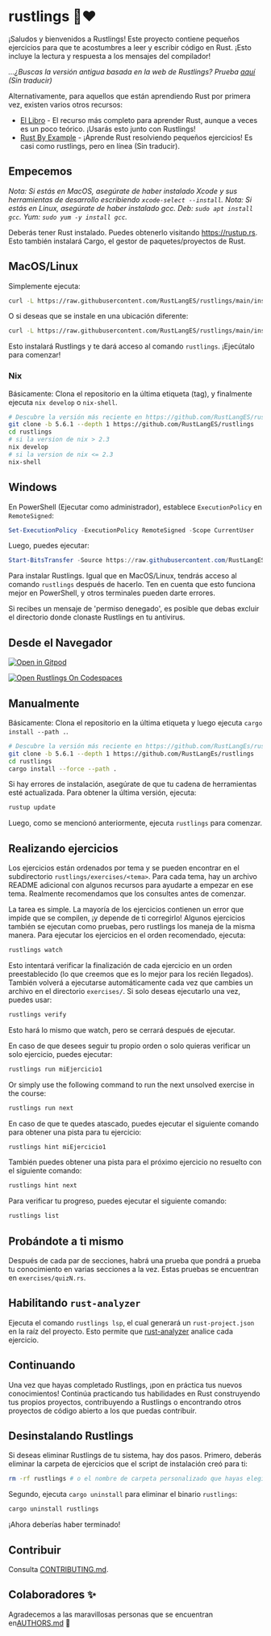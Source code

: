 <div class="oranda-hide">

# rustlings 🦀❤️

</div>

¡Saludos y bienvenidos a Rustlings! Este proyecto contiene pequeños ejercicios para que te acostumbres a leer y escribir código en Rust. ¡Esto incluye la lectura y respuesta a los mensajes del compilador!

_...¿Buscas la versión antigua basada en la web de Rustlings? Prueba [aquí](https://github.com/rust-lang/rustlings/tree/rustlings-1) (Sin traducir)_

Alternativamente, para aquellos que están aprendiendo Rust por primera vez, existen varios otros recursos:

- [El Libro](https://rustlanges.github.io/rust-book-es/index.html) - El recurso más completo para aprender Rust, aunque a veces es un poco teórico. ¡Usarás esto junto con Rustlings!
- [Rust By Example](https://doc.rust-lang.org/rust-by-example/index.html) - ¡Aprende Rust resolviendo pequeños ejercicios! Es casi como rustlings, pero en línea (Sin traducir).

## Empecemos

_Nota: Si estás en MacOS, asegúrate de haber instalado Xcode y sus herramientas de desarrollo escribiendo `xcode-select --install`._
_Nota: Si estás en Linux, asegúrate de haber instalado gcc. Deb: `sudo apt install gcc`. Yum: `sudo yum -y install gcc`._

Deberás tener Rust instalado. Puedes obtenerlo visitando <https://rustup.rs>. Esto también instalará Cargo, el gestor de paquetes/proyectos de Rust.

## MacOS/Linux

Simplemente ejecuta:

```bash
curl -L https://raw.githubusercontent.com/RustLangES/rustlings/main/install.sh | bash
```

O si deseas que se instale en una ubicación diferente:

```bash
curl -L https://raw.githubusercontent.com/RustLangES/rustlings/main/install.sh | bash -s mi_ruta/
```

Esto instalará Rustlings y te dará acceso al comando `rustlings`. ¡Ejecútalo para comenzar!

### Nix

Básicamente: Clona el repositorio en la última etiqueta (tag), y finalmente ejecuta `nix develop` o `nix-shell`.

```bash
# Descubre la versión más reciente en https://github.com/RustLangES/rustlings/releases/latest (en la edición 5.6.1)
git clone -b 5.6.1 --depth 1 https://github.com/RustLangES/rustlings
cd rustlings
# si la version de nix > 2.3
nix develop
# si la version de nix <= 2.3
nix-shell
```

## Windows

En PowerShell (Ejecutar como administrador), establece `ExecutionPolicy` en `RemoteSigned`:

```ps1
Set-ExecutionPolicy -ExecutionPolicy RemoteSigned -Scope CurrentUser
```

Luego, puedes ejecutar:

```ps1
Start-BitsTransfer -Source https://raw.githubusercontent.com/RustLangES/rustlings/main/install.ps1 -Destination $env:TMP/install_rustlings.ps1; Unblock-File $env:TMP/install_rustlings.ps1; Invoke-Expression $env:TMP/install_rustlings.ps1
```

Para instalar Rustlings. Igual que en MacOS/Linux, tendrás acceso al comando `rustlings` después de hacerlo. Ten en cuenta que esto funciona mejor en PowerShell, y otros terminales pueden darte errores.

Si recibes un mensaje de 'permiso denegado', es posible que debas excluir el directorio donde clonaste Rustlings en tu antivirus.

## Desde el Navegador

[![Open in Gitpod](https://gitpod.io/button/open-in-gitpod.svg)](https://gitpod.io/#https://github.com/RustLangES/rustlings)

[![Open Rustlings On Codespaces](https://github.com/codespaces/badge.svg)](https://github.com/codespaces/new/?repo=RustLangES%2Frustlings&ref=main)

## Manualmente

Básicamente: Clona el repositorio en la última etiqueta y luego ejecuta  `cargo install --path .`.

```bash
# Descubre la versión más reciente en https://github.com/RustLangEs/rustlings/releases/latest (en la edición 5.6.1)
git clone -b 5.6.1 --depth 1 https://github.com/RustLangEs/rustlings
cd rustlings
cargo install --force --path .
```

Si hay errores de instalación, asegúrate de que tu cadena de herramientas esté actualizada. Para obtener la última versión, ejecuta:

```bash
rustup update
```

Luego, como se mencionó anteriormente, ejecuta `rustlings` para comenzar.

## Realizando ejercicios

Los ejercicios están ordenados por tema y se pueden encontrar en el subdirectorio `rustlings/exercises/<tema>`. Para cada tema, hay un archivo README adicional con algunos recursos para ayudarte a empezar en ese tema. Realmente recomendamos que los consultes antes de comenzar.

La tarea es simple. La mayoría de los ejercicios contienen un error que impide que se compilen, ¡y depende de ti corregirlo! Algunos ejercicios también se ejecutan como pruebas, pero rustlings los maneja de la misma manera. Para ejecutar los ejercicios en el orden recomendado, ejecuta:

```bash
rustlings watch
```

Esto intentará verificar la finalización de cada ejercicio en un orden preestablecido (lo que creemos que es lo mejor para los recién llegados). También volverá a ejecutarse automáticamente cada vez que cambies un archivo en el directorio `exercises/`. Si solo deseas ejecutarlo una vez, puedes usar:

```bash
rustlings verify
```

Esto hará lo mismo que watch, pero se cerrará después de ejecutar.

En caso de que desees seguir tu propio orden o solo quieras verificar un solo ejercicio, puedes ejecutar:

```bash
rustlings run miEjercicio1
```

Or simply use the following command to run the next unsolved exercise in the course:

```bash
rustlings run next
```

En caso de que te quedes atascado, puedes ejecutar el siguiente comando para obtener una pista para tu ejercicio:

```bash
rustlings hint miEjercicio1
```

También puedes obtener una pista para el próximo ejercicio no resuelto con el siguiente comando:

```bash
rustlings hint next
```

Para verificar tu progreso, puedes ejecutar el siguiente comando:

```bash
rustlings list
```

## Probándote a ti mismo

Después de cada par de secciones, habrá una prueba que pondrá a prueba tu conocimiento en varias secciones a la vez. Estas pruebas se encuentran en `exercises/quizN.rs`.

## Habilitando `rust-analyzer`

Ejecuta el comando `rustlings lsp`, el cual generará un `rust-project.json` en la raíz del proyecto. Esto permite que [rust-analyzer](https://rust-analyzer.github.io/) analice cada ejercicio.

## Continuando

Una vez que hayas completado Rustlings, ¡pon en práctica tus nuevos conocimientos! Continúa practicando tus habilidades en Rust construyendo tus propios proyectos, contribuyendo a Rustlings o encontrando otros proyectos de código abierto a los que puedas contribuir.

## Desinstalando Rustlings

Si deseas eliminar Rustlings de tu sistema, hay dos pasos. Primero, deberás eliminar la carpeta de ejercicios que el script de instalación creó para ti:

```bash
rm -rf rustlings # o el nombre de carpeta personalizado que hayas elegido o renombrado, si lo hiciste.
```

Segundo, ejecuta `cargo uninstall` para eliminar el binario `rustlings`:

```bash
cargo uninstall rustlings
```

¡Ahora deberías haber terminado!

## Contribuir

Consulta [CONTRIBUTING.md](https://github.com/rust-lang/RustLangEs/blob/main/CONTRIBUTING.md).

## Colaboradores ✨

Agradecemos a las maravillosas personas que se encuentran en[AUTHORS.md](https://github.com/rust-lang/RustLangEs/blob/main/AUTHORS.md) 🎉
